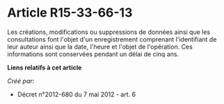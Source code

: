 # Article R15-33-66-13

Les créations, modifications ou suppressions de données ainsi que les consultations font l'objet d'un enregistrement
comprenant l'identifiant de leur auteur ainsi que la date, l'heure et l'objet de l'opération. Ces informations sont
conservées pendant un délai de cinq ans.

**Liens relatifs à cet article**

_Créé par_:

  - Décret n°2012-680 du 7 mai 2012 - art. 6
